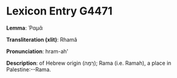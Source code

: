 # Lexicon Entry G4471

**Lemma**: Ῥαμᾶ

**Transliteration (xlit)**: Rhamâ

**Pronunciation**: hram-ah'

**Description**:
of Hebrew origin (רָמָה); Rama (i.e. Ramah), a place in Palestine:--Rama.
